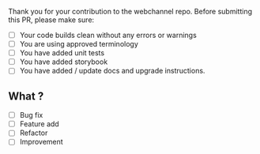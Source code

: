 Thank you for your contribution to the webchannel repo.
Before submitting this PR, please make sure:

-   [ ] Your code builds clean without any errors or warnings
-   [ ] You are using approved terminology
-   [ ] You have added unit tests
-   [ ] You have added storybook
-   [ ] You have added / update docs and upgrade instructions.

## What ?

-   [ ] Bug fix
-   [ ] Feature add
-   [ ] Refactor
-   [ ] Improvement
